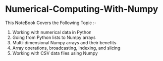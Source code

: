 # Numerical-Computing-With-Numpy
This NoteBook Covers the Following Topic :-

1. Working with numerical data in Python
2. Going from Python lists to Numpy arrays
3. Multi-dimensional Numpy arrays and their benefits
4. Array operations, broadcasting, indexing, and slicing
5. Working with CSV data files using Numpy
